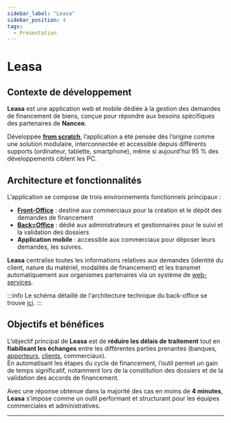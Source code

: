 ```yaml
---
sidebar_label: "Leasa"
sidebar_position: 4
tags:
  - Présentation
---
```


# Leasa

## Contexte de développement

**Leasa** est une application web et mobile dédiée à la gestion des demandes de financement de biens, conçue pour répondre aux besoins spécifiques des partenaires de **Nanceo**.

Développée **[from scratch](../glossaire/Vocab.md#développement-from-scratch)**, l’application a été pensée dès l’origine comme une solution modulaire, interconnectée et accessible depuis différents supports (ordinateur, tablette, smartphone), même si aujourd’hui 95 % des développements ciblent les PC.

## Architecture et fonctionnalités

L’application se compose de trois environnements fonctionnels principaux :

- **[Front-Office](../glossaire/Vocab.md#front-office)** : destiné aux commerciaux pour la création et le dépôt des demandes de financement  
- **[Back=Office](../glossaire/Vocab.md#back-office)** : dédié aux administrateurs et gestionnaires pour le suivi et la validation des dossiers  
- **Application mobile** : accessible aux commerciaux pour déposer leurs demandes, les suivres.

**Leasa** centralise toutes les informations relatives aux demandes (identité du client, nature du matériel, modalités de financement) et les transmet automatiquement aux organismes partenaires via un système de [web-services](../glossaire/Vocab.md#web-service).

:::info
Le schéma détaillé de l'architecture technique du back-office se trouve [ici](./../Annexes/Architecture).
:::

## Objectifs et bénéfices

L’objectif principal de **Leasa** est de **réduire les délais de traitement** tout en **fiabilisant les échanges** entre les différentes parties prenantes (banques, [apporteurs](../glossaire/Vocab_metier.md#apporteur), [clients](../glossaire/Vocab_metier.md#client), commerciaux).  
En automatisant les étapes du cycle de financement, l’outil permet un gain de temps significatif, notamment lors de la constitution des dossiers et de la validation des accords de financement.

Avec une réponse obtenue dans la majorité des cas en moins de **4 minutes**, **Leasa** s’impose comme un outil performant et structurant pour les équipes commerciales et administratives.

---
